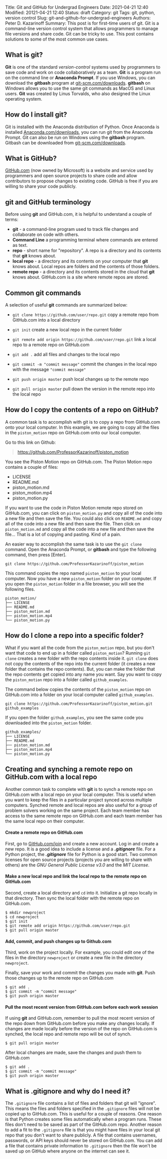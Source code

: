 Title: Git and GitHub for Undergrad Engineers
Date: 2021-04-21 12:40
Modified: 20121-04-21 12:40
Status: draft
Category: git
Tags: git, python, version control
Slug: git-and-github-for-undergrad-engineers
Authors: Peter D. Kazarinoff
Summary: This post is for first-time users of git. Git is a command-line version control system that allows programmers to manage file versions and share code. Git can be tricky to use. This post contains solutions to some of the most common use cases.

## What is **git**?

**Git** is one of the standard _version-control_ systems used by programmers to save code and work on code collaboratively as a team. **Git** is a program run on the command line or **Anaconda Prompt**. If you use Windows, you can download the **gitbash** program at [git-scm.com/downloads](https://git-scm.com/downloads). **gitbash** on Windows allows you to use the same git commands as MacOS and Linux users. **Git** was created by Linus Torvalds, who also designed the Linux operating system.

## How do I install **git**?

Git is installed with the Anaconda distribution of Python. Once Anaconda is installed [Anaconda.com/downloads](https://anaconda.com/downloads), you can run git from the Anaconda Prompt. Git can also be run on Windows using the **gitbash** program. Gitbash can be downloaded from [git-scm.com/downloads](https://git-scm.com/downloads).

## What is GitHub?

[GitHub.com](https://github.com/) (now owned by Microsoft) is a website and service used by programmers and open source projects to share code and allow contributors to propose changes to existing code. GitHub is free if you are willing to share your code publicly. 

## git and GitHub terminology

Before using **git** and GitHub.com, it is helpful to understand a couple of terms:

 * **git** - a command-line program used to track file changes and collaborate on code with others.
 * **Command Line** a programming terminal where commands are entered as text. 
 * **repo** - short name for "repository". A repo is a directory and its contents that **git** knows about.
 * **local repo** -  a directory and its contents on your computer that **git** knows about. Local repos are folders and the contents of those folders.
 * **remote repo** - a directory and its contents stored in the cloud that **git** knows about. GitHub.com is a site where remote repos are stored.
 
## Common git commands
 
A selection of useful **git** commands are summarized below:

 * ```git clone https://github.com/user/repo.git``` copy a remote repo from GitHub.com into a local directory
 
 * ```git init``` create a new local repo in the current folder
 
 * ```git remote add origin https://github.com/user/repo.git``` link a local repo to a remote repo on GitHub.com
 
 * ```git add .``` add all files and changes to the local repo
 
 * ```git commit -m "commit message"``` commit the changes in the local repo with the message ```"commit message"```
 
 * ```git push origin master``` push local changes up to the remote repo
 
 * ```git pull origin master``` pull down the version in the remote repo into the local repo

## How do I copy the contents of a repo on GitHub?

A common task is to accomplish with git is to copy a repo from GitHub.com onto your local computer. In this example, we are going to copy all the files in the ```piston_motion``` repo on GitHub.com onto our local computer.
 
 Go to this link on Github: 

 > https://github.com/ProfessorKazarinoff/piston_motion

You see the Piston Motion repo on GitHub.com. The Piston Motion repo contains a couple of files:

 * LICENSE
 * README.md
 * piston_motion.md
 * piston_motion.mp4
 * piston_motion.py

If you want to use the code in Piston Motion remote repo stored on GitHub.com, you can click on ```piston_motion.py``` and copy all of the code into a new file and then save the file. You could also click on ```README.md``` and copy all of the code into a new file and then save the file. Then click on ```piston_motion.md``` and copy all the code into a new file and then save the file... That is a lot of copying and pasting. Kind of a pain.

An easier way to accomplish the same task is to use the ```git clone``` command. Open the Anaconda Prompt, or **gitbash** and type the following command, then press [Enter].

```text
git clone https://github.com/ProfessorKazarinoff/piston_motion
```

This command copies the repo named ```piston_motion``` to your local computer. Now you have a new ```piston_motion``` folder on your computer. If you open the ```piston_motion``` folder in a file browser, you will see the following files.

```text
piston_motion/
├── LICENSE
├── README.md
├── piston_motion.md
├── piston_motion.mp4
└── piston_motion.py
```

## How do I clone a repo into a specific folder?

What if you want all the code from the ```piston_motion``` repo, but you don't want that code to end up in a folder called ```piston_motion```? Running ```git clone``` creates a new folder with the repo contents inside it. ```git clone``` does not copy the contents of the repo into the current folder (it creates a new folder that contains the repo contents). But, you can make the folder that the repo contents get copied into any name you want. Say you want to copy the ```piston_motion``` repo into a folder called ```github_examples```. 

The command below copies the contents of the ```piston_motion``` repo on GitHub.com into a folder on your local computer called ```github_examples```.

```text
git clone https://github.com/ProfessorKazarinoff/piston_motion.git github_examples
```

If you open the folder ```github_examples```, you see the same code you downloaded into the ```piston_motion``` folder.

```text
github_examples/
├── LICENSE
├── README.md
├── piston_motion.md
├── piston_motion.mp4
└── piston_motion.py
```

## Creating and synching a remote repo on GitHub.com with a local repo

Another common task to complete with **git** is to synch a remote repo on GitHub.com with a local repo on your local computer. This is useful when you want to keep the files in a particular project synced across multiple computers. Synched remote and local repos are also useful for a group of problem solvers working on the same project. Each team member has access to the same remote repo on GitHub.com and each team member has the same local repo on their computer.

#### Create a remote repo on GitHub.com

First, go to [GitHub.com/join](https://github.com/join) and create a new account. Log in and create a new repo. It is a good idea to include a license and a **_.gitignore_** file. For a Python project, the **_.gitignore_** file for Python is a good start. Two common licenses for open source projects (projects you are willing to share with others) are the _GNU General Public License v3.0_ and the _MIT License_.

#### Make a new local repo and link the local repo to the remote repo on GitHub.com

Second, create a local directory and ```cd``` into it. Initialize a git repo locally in that directory. Then sync the local folder with the remote repo on GitHub.com.

```text
$ mkdir newproject
$ cd newproject
$ git init
$ git remote add origin https://github.com/user/repo.git
$ git pull origin master
```

#### Add, commit, and push changes up to Github.com

Third, work on the project locally. For example, you could edit one of the files in the directory ```newproject``` or create a new file in the directory ```newproject```.

Finally, save your work and commit the changes you made with **git**. Push those changes up to the remote repo on GitHub.com

```text
$ git add .
$ git commit -m "commit message"
$ git push origin master
```

#### Pull the most recent version from GitHub.com before each work session

If using **git** and GitHub.com, remember to pull the most recent version of the repo down from GitHub.com before you make any changes locally. If changes are made locally before the version of the repo on GitHub.com is synched, the local repo and remote repo will be out of synch.

```text
$ git pull origin master
```

After local changes are made, save the changes and push them to GitHub.com

```text
$ git add .
$ git commit -m "commit message"
$ git push origin master
```

## What is .gitignore and why do I need it?

The ```.gitignore``` file contains a list of files and folders that git will "ignore". This means the files and folders specified in the ```.gitignore``` files will not be copied up to GitHub.com. This is useful for a couple of reasons. One reason is that Python creates some files automatically when a program runs. These files don't need to be saved as part of the GitHub.com repo. Another reason to add a fit to the ```.gitignore``` file is that you might have files in your local git repo that you don't want to share publicly. A file that contains usernames, passwords, or API keys should never be stored on GitHub.com. You can add a file that contains private information to ```.gitignore``` then the file won't be saved up on GitHub where anyone on the internet can see it.
